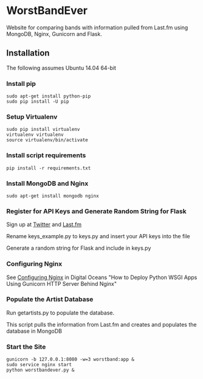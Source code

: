WorstBandEver
=============

Website for comparing bands with information pulled from Last.fm using MongoDB, Nginx, Gunicorn and Flask.

Installation
------------

The following assumes Ubuntu 14.04 64-bit

### Install pip

```
sudo apt-get install python-pip
sudo pip install -U pip
```

### Setup Virtualenv

```
sudo pip install virtualenv
virtualenv virtualenv
source virtualenv/bin/activate
```

### Install script requirements

```
pip install -r requirements.txt
```

### Install MongoDB and Nginx

```
sudo apt-get install mongodb nginx
```

### Register for API Keys and Generate Random String for Flask

Sign up at [Twitter](https://dev.twitter.com) and [Last.fm](http://www.last.fm/api)


Rename keys_example.py to keys.py and insert your API keys into the file


Generate a random string for Flask and include in keys.py

### Configuring Nginx

See [Configuring Nginx](https://www.digitalocean.com/community/tutorials/how-to-deploy-python-wsgi-apps-using-gunicorn-http-server-behind-nginx) in Digital Oceans "How to Deploy Python WSGI Apps Using Gunicorn HTTP Server Behind Nginx"

### Populate the Artist Database

Run getartists.py to populate the database. 


This script pulls the information from Last.fm and creates and populates the database in MongoDB

### Start the Site

```
gunicorn -b 127.0.0.1:8080 -w=3 worstband:app &
sudo service nginx start
python worstbandever.py &
```
